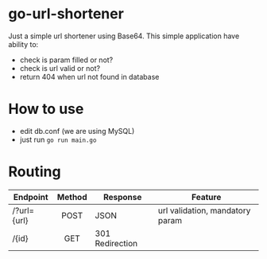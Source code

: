 # go-url-shortener

Just a simple url shortener using Base64.
This simple application have ability to:
* check is param filled or not?
* check is url valid or not?
* return 404 when url not found in database

# How to use
* edit db.conf (we are using MySQL)
* just run `go run main.go`

# Routing

| Endpoint    | Method | Response        | Feature                          |
| ----------- |:------:|-----------------| ---------------------------------|
| /?url={url} | POST   | JSON            | url validation, mandatory param  |
| /{id}       | GET    | 301 Redirection |                                  |
